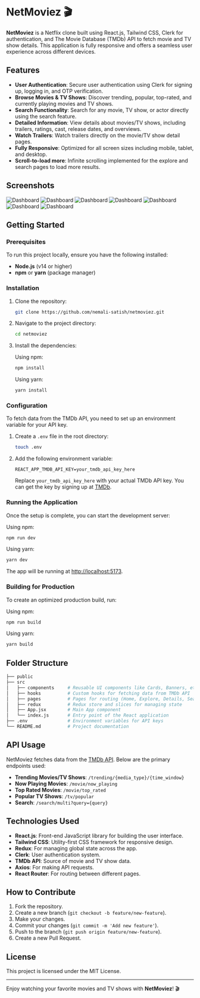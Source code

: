 # NetMoviez 🎬

**NetMoviez** is a Netflix clone built using React.js, Tailwind CSS, Clerk for authentication, and The Movie Database (TMDb) API to fetch movie and TV show details. This application is fully responsive and offers a seamless user experience across different devices.

## Features

- **User Authentication**: Secure user authentication using Clerk for signing up, logging in, and OTP verification.
- **Browse Movies & TV Shows**: Discover trending, popular, top-rated, and currently playing movies and TV shows.
- **Search Functionality**: Search for any movie, TV show, or actor directly using the search feature.
- **Detailed Information**: View details about movies/TV shows, including trailers, ratings, cast, release dates, and overviews.
- **Watch Trailers**: Watch trailers directly on the movie/TV show detail pages.
- **Fully Responsive**: Optimized for all screen sizes including mobile, tablet, and desktop.
- **Scroll-to-load more**: Infinite scrolling implemented for the explore and search pages to load more results.

## Screenshots

![Dashboard](/public/Dashboard.png)
![Dashboard](/public/landingPage.png)
![Dashboard](/public/explore.png)
![Dashboard](/public/loginPage.png)
![Dashboard](/public/RegisterPage.png)
![Dashboard](/public/MobileDashboard.png)
![Dashboard](/public/MobileRegister.png)

## Getting Started

### Prerequisites

To run this project locally, ensure you have the following installed:

- **Node.js** (v14 or higher)
- **npm** or **yarn** (package manager)

### Installation

1. Clone the repository:

   ```bash
   git clone https://github.com/nemali-satish/netmoviez.git
   ```

2. Navigate to the project directory:

   ```bash
   cd netmoviez
   ```

3. Install the dependencies:

   Using npm:

   ```bash
   npm install
   ```

   Using yarn:

   ```bash
   yarn install
   ```

### Configuration

To fetch data from the TMDb API, you need to set up an environment variable for your API key.

1. Create a `.env` file in the root directory:

   ```bash
   touch .env
   ```

2. Add the following environment variable:

   ```
   REACT_APP_TMDB_API_KEY=your_tmdb_api_key_here
   ```

   Replace `your_tmdb_api_key_here` with your actual TMDb API key. You can get the key by signing up at [TMDb](https://www.themoviedb.org/).

### Running the Application

Once the setup is complete, you can start the development server:

Using npm:

```bash
npm run dev
```

Using yarn:

```bash
yarn dev
```

The app will be running at [http://localhost:5173](http://localhost:5173).

### Building for Production

To create an optimized production build, run:

Using npm:

```bash
npm run build
```

Using yarn:

```bash
yarn build
```

## Folder Structure

```bash
├── public
├── src
│   ├── components     # Reusable UI components like Cards, Banners, etc.
│   ├── hooks          # Custom hooks for fetching data from TMDb API
│   ├── pages          # Pages for routing (Home, Explore, Details, Search, etc.)
│   ├── redux          # Redux store and slices for managing state
│   ├── App.jsx        # Main App component
│   └── index.js       # Entry point of the React application
├── .env               # Environment variables for API keys
└── README.md          # Project documentation
```

## API Usage

NetMoviez fetches data from the [TMDb API](https://www.themoviedb.org/documentation/api). Below are the primary endpoints used:

- **Trending Movies/TV Shows**: `/trending/{media_type}/{time_window}`
- **Now Playing Movies**: `/movie/now_playing`
- **Top Rated Movies**: `/movie/top_rated`
- **Popular TV Shows**: `/tv/popular`
- **Search**: `/search/multi?query={query}`

## Technologies Used

- **React.js**: Front-end JavaScript library for building the user interface.
- **Tailwind CSS**: Utility-first CSS framework for responsive design.
- **Redux**: For managing global state across the app.
- **Clerk**: User authentication system.
- **TMDb API**: Source of movie and TV show data.
- **Axios**: For making API requests.
- **React Router**: For routing between different pages.

## How to Contribute

1. Fork the repository.
2. Create a new branch (`git checkout -b feature/new-feature`).
3. Make your changes.
4. Commit your changes (`git commit -m 'Add new feature'`).
5. Push to the branch (`git push origin feature/new-feature`).
6. Create a new Pull Request.

## License

This project is licensed under the MIT License.

---

Enjoy watching your favorite movies and TV shows with **NetMoviez**! 🎬
